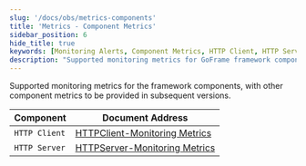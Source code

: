 ```yaml
---
slug: '/docs/obs/metrics-components'
title: 'Metrics - Component Metrics'
sidebar_position: 6
hide_title: true
keywords: [Monitoring Alerts, Component Metrics, HTTP Client, HTTP Server, Monitoring Metrics, GoFrame, GoFrame Framework, WEB Service Development, Advanced Features, Performance Monitoring]
description: "Supported monitoring metrics for GoFrame framework components, including HTTP Client and HTTP Server. Readers can access more detailed monitoring metrics information through the document links. Metrics for other components will be provided in subsequent versions to ensure comprehensive system performance monitoring."
---
```


Supported monitoring metrics for the framework components, with other component metrics to be provided in subsequent versions.

| Component | Document Address |
| --- | --- |
| `HTTP Client` | [HTTPClient-Monitoring Metrics](../../WEB服务开发/HTTPClient/HTTPClient-监控指标.md) |
| `HTTP Server` | [HTTPServer-Monitoring Metrics](../../WEB服务开发/高级特性/HTTPServer-监控指标.md) |